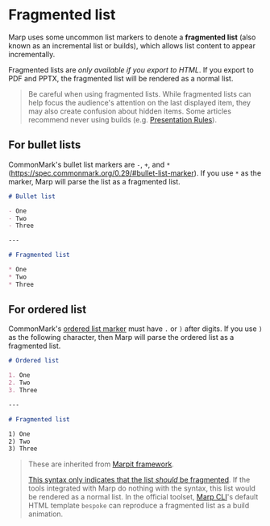 # Fragmented list

Marp uses some uncommon list markers to denote a **fragmented list** (also known as an incremental list or builds), which allows list content to appear incrementally.

Fragmented lists are _only available if you export to HTML_. If you export to PDF and PPTX, the fragmented list will be rendered as a normal list.

> Be careful when using fragmented lists. While fragmented lists can help focus the audience's attention on the last displayed item, they may also create confusion about hidden items. Some articles recommend never using builds (e.g. [Presentation Rules](http://www.jilles.net/perma/2020/06/05/presentation-rules.html)).

## For bullet lists

CommonMark's bullet list markers are `-`, `+`, and `*`  (https://spec.commonmark.org/0.29/#bullet-list-marker). If you use `*` as the marker, Marp will parse the list as a fragmented list.

<!-- prettier-ignore-start -->

```markdown
# Bullet list

- One
- Two
- Three

---

# Fragmented list

* One
* Two
* Three
```

<!-- prettier-ignore-end -->

## For ordered list

CommonMark's [ordered list marker](https://spec.commonmark.org/0.29/#ordered-list-marker) must have `.` or `)` after digits.  If you use `)` as the following character, then Marp will parse the ordered list as a fragmented list.

<!-- prettier-ignore-start -->

```markdown
# Ordered list

1. One
2. Two
3. Three

---

# Fragmented list

1) One
2) Two
3) Three
```

<!-- prettier-ignore-end -->

> These are inherited from [Marpit framework](https://marpit.marp.app/fragmented-list).
>
> [This syntax only indicates that the list _should_ be fragmented](https://marpit.marp.app/fragmented-list?id=rendering). If the tools integrated with Marp do nothing with the syntax, this list would be rendered as a normal list. In the official toolset, [Marp CLI](https://github.com/marp-team/marp-cli)'s default HTML template `bespoke` can reproduce a fragmented list as a build animation.
